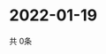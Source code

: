 # 2022-01-19
  共 0条

  <!-- BEGIN -->
  <!-- 最后更新时间Wed Jan 19 2022 21:03:49 GMT+0000 (Coordinated Universal Time) -->
  
  <!-- END -->
  
  